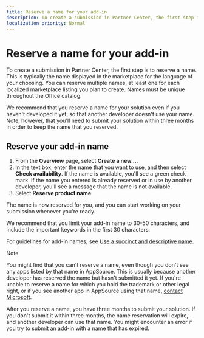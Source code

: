 ```yaml
---
title: Reserve a name for your add-in
description: To create a submission in Partner Center, the first step is to reserve a name.
localization_priority: Normal
---
```


# Reserve a name for your add-in

To create a submission in Partner Center, the first step is to reserve a name. This is typically the name displayed in the marketplace for the language of your choosing. You can reserve multiple names, at least one for each localized marketplace listing you plan to create. Names must be unique throughout the Office catalog.

We recommend that you reserve a name for your solution even if you haven't developed it yet, so that another developer doesn't use your name. Note, however, that you'll need to submit your solution within three months in order to keep the name that you reserved.

## Reserve your add-in name

1.  From the **Overview** page, select **Create a new...**.
2.  In the text box, enter the name that you want to use, and then select **Check availability**. 
    If the name is available, you'll see a green check mark. 
    If the name you entered is already reserved or in use by another developer, you'll see a message that the name is not available.
3.  Select **Reserve product name**.

The name is now reserved for you, and you can start working on your submission whenever you're ready. 

We recommend that you limit your add-in name to 30-50 characters, and include the important keywords in the first 30 characters.

For guidelines for add-in names, see [Use a succinct and descriptive name](create-effective-office-store-listings.md#use-a-succinct-and-descriptive-title).

> [!NOTE]
> You might find that you can't reserve a name, even though you don't see any apps listed by that name in AppSource. This is usually because another developer has reserved the name but hasn't submitted it yet. If you're unable to reserve a name for which you hold the trademark or other legal right, or if you see another app in AppSource using that name, [contact Microsoft](https://go.microsoft.com/fwlink/p/?LinkId=233777).

After you reserve a name, you have three months to submit your solution. If you don't submit it within three months, the name reservation will expire, and another developer can use that name. You might encounter an error if you try to submit an add-in with a name that has expired.